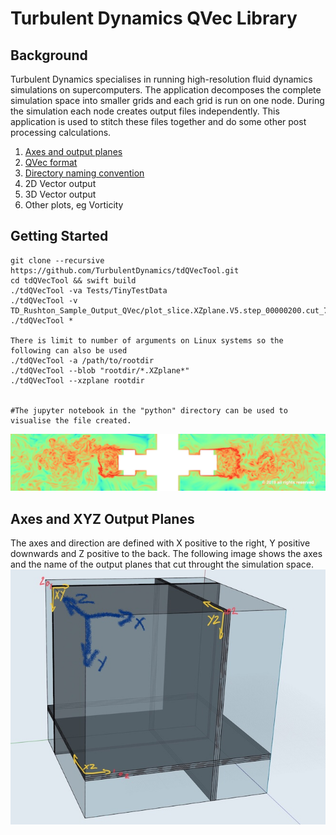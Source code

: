 # Turbulent Dynamics QVec Library

## Background
Turbulent Dynamics specialises in running high-resolution fluid dynamics simulations on supercomputers. The application decomposes the complete simulation space into smaller grids and each grid is run on one node. During the simulation each node creates output files independently. This application is used to stitch these files together and do some other post processing calculations.


1. [Axes and output planes](Axes_and_output_planes.md)
2. [QVec format](tdQVec_format.md)
3. [Directory naming convention](Directory_naming_convention.md)
4. 2D Vector output
5. 3D Vector output
6. Other plots, eg Vorticity



## Getting Started
```
git clone --recursive https://github.com/TurbulentDynamics/tdQVecTool.git
cd tdQVecTool && swift build
./tdQVecTool -va Tests/TinyTestData
./tdQVecTool -v TD_Rushton_Sample_Output_QVec/plot_slice.XZplane.V5.step_00000200.cut_70
./tdQVecTool *

There is limit to number of arguments on Linux systems so the following can also be used
./tdQVecTool -a /path/to/rootdir
./tdQVecTool --blob "rootdir/*.XZplane*"
./tdQVecTool --xzplane rootdir


#The jupyter notebook in the "python" directory can be used to visualise the file created.
```

![Impeller Vorticity](Impeller_Vorticity.jpg)


## Axes and XYZ Output Planes
The axes and direction are defined with X positive to the right, Y positive downwards and Z positive to the back.  The following image shows the axes and the name of the output planes that cut throught the simulation space.
![XYZ Planes](XYZ_planes.jpg)







